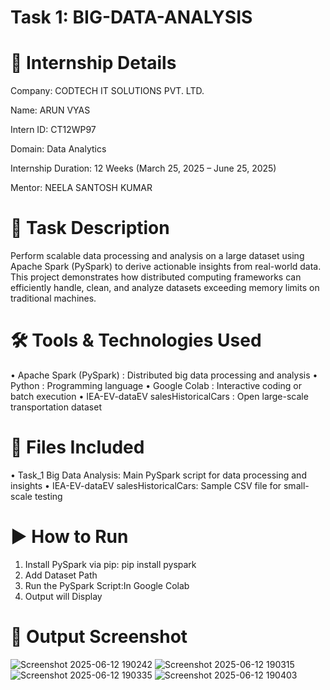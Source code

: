 # Task 1: BIG-DATA-ANALYSIS

# 🏢 Internship Details
Company: CODTECH IT SOLUTIONS PVT. LTD.

Name: ARUN VYAS

Intern ID: CT12WP97

Domain: Data Analytics

Internship Duration: 12 Weeks (March 25, 2025 – June 25, 2025)

Mentor: NEELA SANTOSH KUMAR

# 📝 Task Description
Perform scalable data processing and analysis on a large dataset using Apache Spark (PySpark) to derive actionable insights from real-world data. This project demonstrates how distributed computing frameworks can efficiently handle, clean, and analyze datasets exceeding memory limits on traditional machines.

# 🛠️ Tools & Technologies Used
•	Apache Spark (PySpark) : Distributed big data processing and analysis
•	Python : Programming language
•	Google Colab : Interactive coding or batch execution
•	IEA-EV-dataEV salesHistoricalCars : Open large-scale transportation dataset

# 📂 Files Included
•	Task_1 Big Data Analysis: Main PySpark script for data processing and insights
•	IEA-EV-dataEV salesHistoricalCars: Sample CSV file for small-scale testing

# ▶️ How to Run
1. Install PySpark via pip: pip install pyspark
2. Add Dataset Path
3. Run the PySpark Script:In Google Colab
4. Output will Display

# 📸 Output Screenshot
![Screenshot 2025-06-12 190242](https://github.com/user-attachments/assets/71f396e5-d1e1-4d9e-9ed0-106326ec88b0)
![Screenshot 2025-06-12 190315](https://github.com/user-attachments/assets/8e252424-f0c1-4394-8e8d-96bbaf1395db)
![Screenshot 2025-06-12 190335](https://github.com/user-attachments/assets/9037b878-1066-428e-b555-787507374da1)
![Screenshot 2025-06-12 190403](https://github.com/user-attachments/assets/5676dd38-5824-4ba9-b941-42bb2d014949)




